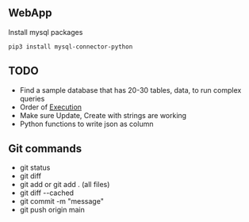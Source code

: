 ## WebApp

Install mysql packages
```
pip3 install mysql-connector-python
```

## TODO
- Find a sample database that has 20-30 tables, data, to run complex queries
- Order of [Execution](https://www.sisense.com/blog/sql-query-order-of-operations) 
- Make sure Update, Create with strings are working
- Python functions to write json as column 

## Git commands
- git status
- git diff
- git add <file-name> or git add . (all files)
- git diff --cached 
- git commit -m "message"
- git push origin main

